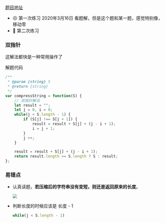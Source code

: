[题目地址](https://leetcode-cn.com/problems/compress-string-lcci/)



- 😣 第一次练习 2020年3月16日 看题解，但是这个题和某一题，感觉特别像，移动零
- :shit: 第二次练习 



### 双指针

这解法都快是一种常用操作了

解题代码

```javascript
/**
 * @param {string} S
 * @return {string}
 */
var compressString = function(S) {
    // 双指针解法
    let result = "";
    let j = 0, i = 0;
    while(j < S.length - 1) {
        if (S[j] !== S[j + 1]) {
            result = result + S[j] + (j - i + 1);
            i = j + 1;
        }
        j ++;
    }

    result = result + S[j] + (j - i + 1);
    return result.length >= S.length ? S : result;
};
```



### 易错点

- 认真读题，**若压缩后的字符串没有变短，则还是返回原来的长度**。

	<img src="https://gitee.com/xiaoxiunique/picgo-image/raw/master/carbon (1).png" style="zoom:80%;" />

- 判断长度的时候应该是 长度 - 1

	```javascript
	while(j < S.length - 1)
	```

	
